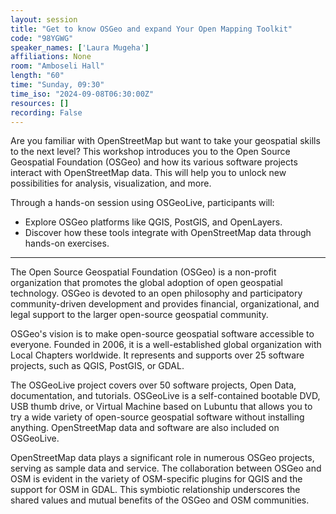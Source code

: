 ```yaml
---
layout: session
title: "Get to know OSGeo and expand Your Open Mapping Toolkit"
code: "98YGWG"
speaker_names: ['Laura Mugeha']
affiliations: None
room: "Amboseli Hall"
length: "60"
time: "Sunday, 09:30"
time_iso: "2024-09-08T06:30:00Z"
resources: []
recording: False
---
```


Are you familiar with OpenStreetMap but want to take your geospatial skills to the next level? This workshop introduces you to the Open Source Geospatial Foundation (OSGeo) and how its various software projects interact with OpenStreetMap data. This will help you to unlock new possibilities for analysis, visualization, and more.

Through a hands-on session using OSGeoLive, participants will:
- Explore OSGeo platforms like QGIS, PostGIS, and OpenLayers.
- Discover how these tools integrate with OpenStreetMap data through hands-on exercises.

<hr>

The Open Source Geospatial Foundation (OSGeo) is a non-profit organization that promotes the global adoption of open geospatial technology. OSGeo is devoted to an open philosophy and participatory community-driven development and provides financial, organizational, and legal support to the larger open-source geospatial community.

OSGeo's vision is to make open-source geospatial software accessible to everyone. Founded in 2006, it is a well-established global organization with Local Chapters worldwide. It represents and supports over 25 software projects, such as QGIS, PostGIS, or GDAL.

The OSGeoLive project covers over 50 software projects, Open Data, documentation, and tutorials. OSGeoLive is a self-contained bootable DVD, USB thumb drive, or Virtual Machine based on Lubuntu that allows you to try a wide variety of open-source geospatial software without installing anything. OpenStreetMap data and software are also included on OSGeoLive.

OpenStreetMap data plays a significant role in numerous OSGeo projects, serving as sample data and service. The collaboration between OSGeo and OSM is evident in the variety of OSM-specific plugins for QGIS and the support for OSM in GDAL. This symbiotic relationship underscores the shared values and mutual benefits of the OSGeo and OSM communities.

